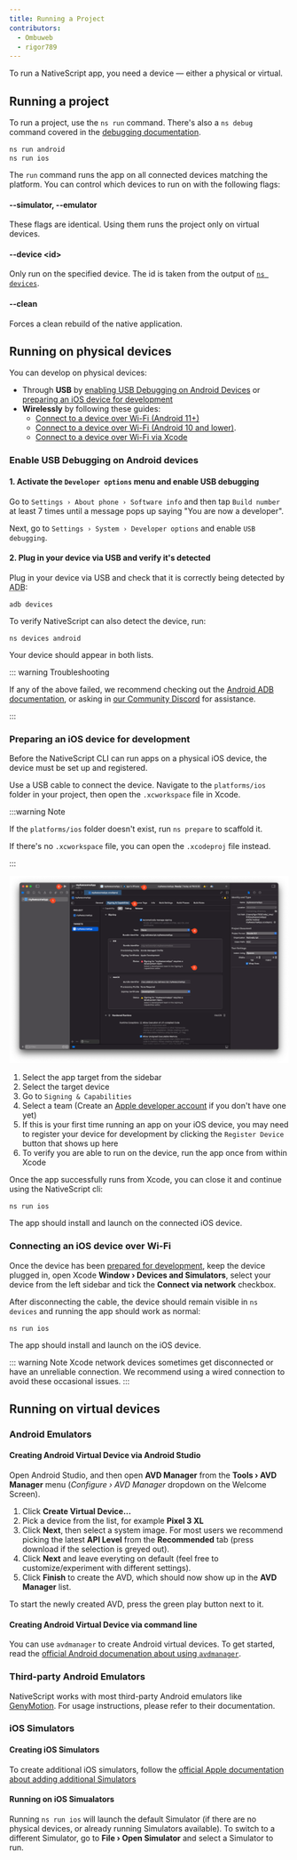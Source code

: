 ```yaml
---
title: Running a Project
contributors:
  - Ombuweb
  - rigor789
---
```


To run a NativeScript app, you need a device &mdash; either a physical or virtual.

## Running a project

To run a project, use the `ns run` command. There's also a `ns debug` command covered in the [debugging documentation](/guide/debugging#debugging-with-chrome-devtools).

```cli
ns run android
ns run ios
```

The `run` command runs the app on all connected devices matching the platform. You can control which devices to run on with the following flags:

#### --simulator, --emulator

These flags are identical. Using them runs the project only on virtual devices.

#### --device &lt;id&gt;

Only run on the specified device. The id is taken from the output of [`ns devices`](/guide/cli-basics#listing-connected-devices).

#### --clean

Forces a clean rebuild of the native application.

## Running on physical devices

You can develop on physical devices:

- Through **USB** by [enabling USB Debugging on Android Devices](#enable-usb-debugging-on-android-devices) or [preparing an iOS device for development](#preparing-an-ios-device-for-development)
- **Wirelessly** by following these guides:
  - [Connect to a device over Wi-Fi (Android 11+)](https://developer.android.com/studio/command-line/adb#connect-to-a-device-over-wi-fi-android-11+)
  - [Connect to a device over Wi-Fi (Android 10 and lower)](https://developer.android.com/studio/command-line/adb#wireless).
  - [Connect to a device over Wi-Fi via Xcode](#connecting-an-ios-device-over-wi-fi)

### Enable USB Debugging on Android devices

#### 1. Activate the `Developer options` menu and enable USB debugging

Go to `Settings › About phone › Software info` and then tap `Build number` at least 7 times until a message pops up saying "You are now a developer".

Next, go to `Settings › System › Developer options` and enable `USB debugging`.

#### 2. Plug in your device via USB and verify it's detected

Plug in your device via USB and check that it is correctly being detected by <abbr title="Android Debug Bridge">ADB</abbr>:

```cli
adb devices
```

To verify NativeScript can also detect the device, run:

```cli
ns devices android
```

Your device should appear in both lists.

::: warning Troubleshooting

If any of the above failed, we recommend checking out the [Android ADB documentation](https://developer.android.com/studio/command-line/adb), or asking in [our Community Discord](https://nativescript.org/discord) for assistance.

:::

### Preparing an iOS device for development

Before the NativeScript CLI can run apps on a physical iOS device, the device must be set up and registered.

Use a USB cable to connect the device. Navigate to the `platforms/ios` folder in your project, then open the `.xcworkspace` file in Xcode.

:::warning Note

If the `platforms/ios` folder doesn't exist, run `ns prepare` to scaffold it.

If there's no `.xcworkspace` file, you can open the `.xcodeproj` file instead.

:::

![Xcode Signing & Capabilities tab](../assets/images/running/xcode_signing_steps.png)

<StepList>

1. Select the app target from the sidebar
2. Select the target device
3. Go to `Signing & Capabilities`
4. Select a team (Create an [Apple developer account](https://developer.apple.com/) if you don't have one yet)
5. If this is your first time running an app on your iOS device, you may need to register your device for development by clicking the `Register Device` button that shows up here
6. To verify you are able to run on the device, run the app once from within Xcode

</StepList>

Once the app successfully runs from Xcode, you can close it and continue using the NativeScript cli:

```cli
ns run ios
```

The app should install and launch on the connected iOS device.

### Connecting an iOS device over Wi-Fi

Once the device has been [prepared for development](#preparing-an-ios-device-for-development), keep the device plugged in, open Xcode **Window › Devices and Simulators**, select your device from the left sidebar and tick the **Connect via network** checkbox.

After disconnecting the cable, the device should remain visible in `ns devices` and running the app should work as normal:

```cli
ns run ios
```

The app should install and launch on the iOS device.

::: warning Note
Xcode network devices sometimes get disconnected or have an unreliable connection. We recommend using a wired connection to avoid these occasional issues.
:::

## Running on virtual devices

### Android Emulators

#### Creating Android Virtual Device via Android Studio

Open Android Studio, and then open **AVD Manager** from the **Tools › AVD Manager** menu (_Configure › AVD Manager_ dropdown on the Welcome Screen).

1. Click **Create Virtual Device...**
2. Pick a device from the list, for example **Pixel 3 XL**
3. Click **Next**, then select a system image. For most users we recommend picking the latest **API Level** from the **Recommended** tab (press download if the selection is greyed out).
4. Click **Next** and leave everyting on default (feel free to customize/experiment with different settings).
5. Click **Finish** to create the AVD, which should now show up in the **AVD Manager** list.

To start the newly created AVD, press the green play button next to it.

#### Creating Android Virtual Device via command line

You can use `avdmanager` to create Android virtual devices. To get started, read the [official Android documenation about using `avdmanager`](https://developer.android.com/tools/avdmanager).

### Third-party Android Emulators

NativeScript works with most third-party Android emulators like [GenyMotion](https://www.genymotion.com). For usage instructions, please refer to their documentation.

### iOS Simulators

#### Creating iOS Simulators

To create additional iOS simulators, follow the [official Apple documentation about adding additional Simulators](https://developer.apple.com/documentation/safari-developer-tools/adding-additional-simulators)

#### Running on iOS Simualators

Running `ns run ios` will launch the default Simulator (if there are no physical devices, or already running Simulators available). To switch to a different Simulator, go to **File › Open Simulator** and select a Simulator to run.

